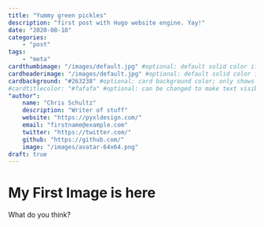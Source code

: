 ```yaml
---
title: "Yummy green pickles"
description: "first post with Hugo website engine. Yay!"
date: "2020-08-18"
categories:
    - "post"
tags:
    - "meta"
cardthumbimage: "/images/default.jpg" #optional: default solid color if unset
cardheaderimage: "/images/default.jpg" #optional: default solid color if unset
cardbackground: "#263238" #optional: card background color; only shows when no image specified
#cardtitlecolor: "#fafafa" #optional: can be changed to make text visible over card image
"author":
    name: "Chris Schultz"
    description: "Writer of stuff"
    website: "https://pyxldesign.com/"
    email: "firstname@example.com"
    twitter: "https://twitter.com/"
    github: "https://github.com/"
    image: "/images/avatar-64x64.png"
draft: true
---
```


# My First Image is here

What do you think?
